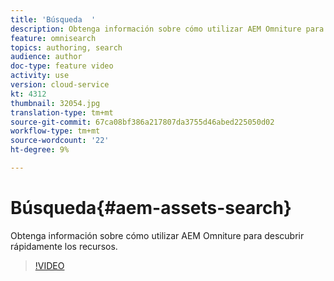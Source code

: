 ```yaml
---
title: 'Búsqueda  '
description: Obtenga información sobre cómo utilizar AEM Omniture para descubrir rápidamente los recursos.
feature: omnisearch
topics: authoring, search
audience: author
doc-type: feature video
activity: use
version: cloud-service
kt: 4312
thumbnail: 32054.jpg
translation-type: tm+mt
source-git-commit: 67ca08bf386a217807da3755d46abed225050d02
workflow-type: tm+mt
source-wordcount: '22'
ht-degree: 9%

---
```



# Búsqueda{#aem-assets-search}

Obtenga información sobre cómo utilizar AEM Omniture para descubrir rápidamente los recursos.

>[!VIDEO](https://video.tv.adobe.com/v/32054/?quality=12&learn=on&hidetitle=true)